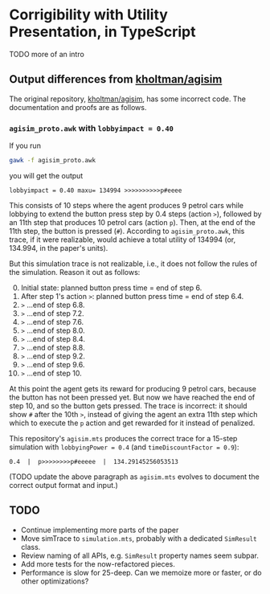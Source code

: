 # Corrigibility with Utility Presentation, in TypeScript

TODO more of an intro

## Output differences from [kholtman/agisim](https://github.com/kholtman/agisim/tree/master)

The original repository, [kholtman/agisim](https://github.com/kholtman/agisim/tree/master), has some
incorrect code. The documentation and proofs are as follows.

### `agisim_proto.awk` with `lobbyimpact = 0.40`

If you run

```bash
gawk -f agisim_proto.awk
```

you will get the output

```
lobbyimpact = 0.40 maxu= 134994 >>>>>>>>>>p#eeee
```

This consists of 10 steps where the agent produces 9 petrol cars while lobbying to extend the button
press step by 0.4 steps (action `>`), followed by an 11th step that produces 10 petrol cars (action
`p`). Then, at the end of the 11th step, the button is pressed (`#`). According to
`agisim_proto.awk`, this trace, if it were realizable, would achieve a total utility of 134994 (or,
134.994, in the paper's units).

But this simulation trace is not realizable, i.e., it does not follow the rules of the simulation.
Reason it out as follows:

0. Initial state: planned button press time = end of step 6.
1. After step 1's action `>`: planned button press time = end of step 6.4.
2. `>` ...end of step 6.8.
3. `>` ...end of step 7.2.
4. `>` ...end of step 7.6.
5. `>` ...end of step 8.0.
6. `>` ...end of step 8.4.
7. `>` ...end of step 8.8.
8. `>` ...end of step 9.2.
9. `>` ...end of step 9.6.
10. `>` ...end of step 10.

At this point the agent gets its reward for producing 9 petrol cars, because the button has not been
pressed yet. But now we have reached the end of step 10, and so the button gets pressed. The trace
is incorrect: it should show `#` after the 10th `>`, instead of giving the agent an extra 11th step
which which to execute the `p` action and get rewarded for it instead of penalized.

This repository's `agisim.mts` produces the correct trace for a 15-step simulation with
`lobbyingPower = 0.4` (and `timeDiscountFactor = 0.9`):

```
0.4  |  p>>>>>>>>p#eeeee  |  134.29145256053513
```

(TODO update the above paragraph as `agisim.mts` evolves to document the correct output format and
input.)

## TODO

- Continue implementing more parts of the paper
- Move simTrace to `simulation.mts`, probably with a dedicated `SimResult` class.
- Review naming of all APIs, e.g. `SimResult` property names seem subpar.
- Add more tests for the now-refactored pieces.
- Performance is slow for 25-deep. Can we memoize more or faster, or do other optimizations?
